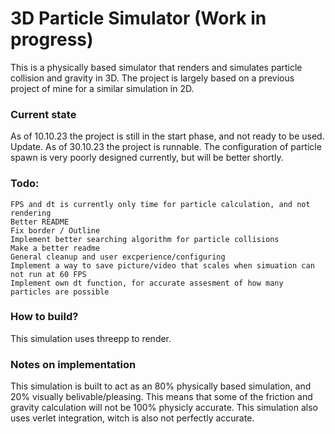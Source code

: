 # 3D Particle Simulator (Work in progress)

This is a physically based simulator that renders and simulates particle collision and gravity in 3D.
The project is largely based on a previous project of mine for a similar simulation in 2D.

### Current state
As of 10.10.23 the project is still in the start phase, and not ready to be used.
Update. As of 30.10.23 the project is runnable. The configuration of particle spawn is very poorly designed currently, but will be better shortly.

### Todo:
    FPS and dt is currently only time for particle calculation, and not rendering
    Better README
    Fix border / Outline
    Implement better searching algorithm for particle collisions
    Make a better readme
    General cleanup and user excperience/configuring
    Implement a way to save picture/video that scales when simuation can not run at 60 FPS
    Implement own dt function, for accurate assesment of how many particles are possible

### How to build?
This simulation uses threepp to render.

### Notes on implementation
This simulation is built to act as an 80% physically based simulation, and 20% visually belivable/pleasing. This means that some of the friction and gravity calculation will not be 100% physicly accurate. This simulation also uses verlet integration, witch is also not perfectly accurate.